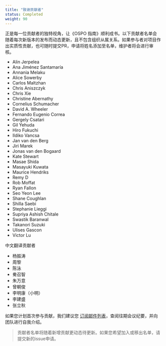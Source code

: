 ```yaml
---
title: "致谢贡献者"
status: Completed
weight: 90
---
```


正是每一位贡献者的独特视角，让《OSPO 指南》顺利成书。以下贡献者名单会随着每次新版本的发布而动态更新，且不包含组织从属关系。如果参与者对项目作出实质性贡献，也可随时提交PR，申请将姓名添加至名单，维护者将会进行审核。

* Alin Jerpelea
* Ana Jiménez Santamaría
* Annania Melaku
* Alice Sowerby
* Carlos Maltzhan
* Chris Aniszczyk
* Chris Xie
* Christine Abernathy
* Cornelius Schumacher
* David A. Wheeler
* Fernando Eugenio Correa
* Gergely Csatari
* Gil Yehuda
* Hiro Fukuchi
* Ildiko Vancsa
* Jan van den Berg
* Jiri Marek
* Jonas van den Bogaard
* Kate Stewart
* Masae Shida
* Masayuki Kuwata
* Maurice Hendriks
* Remy D
* Rob Moffat
* Ryan Fallon
* Seo Yeon Lee
* Shane Coughlan
* Shilla Saebi
* Stephanie Lieggi
* Supriya Ashish Chitale
* Swastik Baranwal
* Takanori Suzuki
* Ulises Gascon
* Victor Lu

中文翻译贡献者

* 杨振涛
* 周黎
* 陈泳
* 駦召智
* 朱万意
* 曾朝俊
* 李明康（小明）
* 李建盛
* 张立秋

如果您计划首次参与贡献，我们建议您 [订阅邮件列表](https://lists.todogroup.org/g/WG-ospo-book-project)，查阅往期会议纪要，并向团队进行自我介绍。

> 贡献者名单将随着新增贡献更动态待更新。如果您希望加入或移出名单，请提交新的issue申请。

